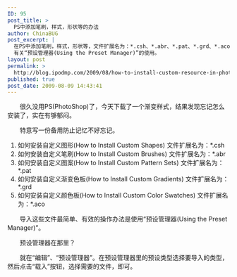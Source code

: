 ```yaml
---
ID: 95
post_title: >
  PS中添加笔刷，样式，形状等的办法
author: ChinaBUG
post_excerpt: |
  在PS中添加笔刷，样式，形状等，文件扩展名为：*.csh、*.abr、*.pat、*.grd、*.aco。
  有关“预设管理器(Using the Preset Manager)”的使用。
layout: post
permalink: >
  http://blog.ipodmp.com/2009/08/how-to-install-custom-resource-in-photoshop.html
published: true
post_date: 2009-08-09 14:43:41
---
```

　　很久没用PS(PhotoShop)了，今天下载了一个渐变样式，结果发现忘记怎么安装了，实在有够郁闷。

　　特意写一份备用防止记忆不好忘记。
<ol>
	<li>如何安装自定义图形(How to Install Custom Shapes)
文件扩展名为：*.csh</li>
	<li>如何安装自定义笔刷(How to Install Custom Brushes)
文件扩展名为：*.abr</li>
	<li>如何安装自定义图案(How to Install Custom Pattern Sets)
文件扩展名为：*.pat</li>
	<li>如何安装自定义渐变色板(How to Install Custom Gradients)
文件扩展名为：*.grd</li>
	<li>如何安装自定义颜色板(How to Install Custom Color Swatches)
文件扩展名为：*.aco</li>
</ol>
　　导入这些文件最简单、有效的操作办法是使用“预设管理器(Using the Preset Manager)”。

　　预设管理器在那里？

　　就在“编辑”、“预设管理器”。在预设管理器里的预设类型选择要导入的类型，然后点击“载入”按钮，选择需要的文件，即可。